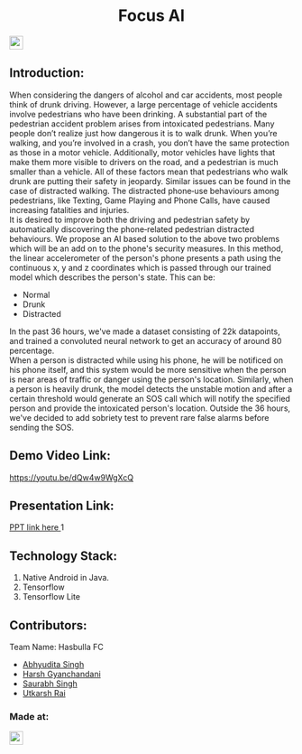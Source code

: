 <h1 align="center">Focus AI</h1>
<p align="center">
</p>

<a href="https://hack36.com"> <img src="https://cutt.ly/BuiltAtHack36" height=24px> </a>


## Introduction:
  When considering the dangers of alcohol and car accidents, most people think of drunk driving. However, a large percentage of vehicle accidents involve pedestrians who have been drinking.
A substantial part of the pedestrian accident problem arises from intoxicated pedestrians.
Many people don’t realize just how dangerous it is to walk drunk. 
When you’re walking, and you’re involved in a crash, you don’t have the same protection as those in a motor vehicle.
Additionally, motor vehicles have lights that make them more visible to drivers on the road, and a pedestrian is much smaller than a vehicle. 
All of these factors mean that pedestrians who walk drunk are putting their safety in jeopardy. 
Similar issues can be found in the case of distracted walking.
The distracted phone‐use behaviours among pedestrians, like Texting, Game Playing and Phone Calls, have caused increasing fatalities and injuries.  
It is desired to improve both the driving and pedestrian safety by automatically discovering the phone‐related pedestrian distracted behaviours. 
We propose an AI based solution to the above two problems which will be an add on to the phone's security measures. In this method, the linear accelerometer of the person's phone presents a path using the continuous x, y and z coordinates which is passed through our trained model which describes the person's state. This can be: 

- Normal
- Drunk
- Distracted


In the past 36 hours, we've made a dataset consisting of 22k datapoints, and trained a convoluted neural network to get an accuracy of around 80 percentage.  
When a person is distracted while using his phone, he will be notificed on his phone itself, and this system would be more sensitive when the person is near areas of traffic or danger using the person's location.
Similarly, when a person is heavily drunk, the model detects the unstable motion and after a certain threshold would generate an SOS call which will notify the specified person and provide the intoxicated person's location. Outside the 36 hours, we've decided to add  sobriety test to prevent rare false alarms before sending the SOS.
  
## Demo Video Link:
  <a href="https://youtu.be/dQw4w9WgXcQ">https://youtu.be/dQw4w9WgXcQ</a>
  
## Presentation Link:
  <a href="https://drive.google.com/file/d/1Og-rWnAioFsySGSuhTSswYFdiT1rg9vz/view"> PPT link here </a>1

## Technology Stack:
  1) Native Android in Java.
  2) Tensorflow
  3) Tensorflow Lite

## Contributors:

Team Name: Hasbulla FC

* [Abhyudita Singh](https://github.com/singhabhyudita)
* [Harsh Gyanchandani](https://github.com/harshh3010)
* [Saurabh Singh](https://github.com/mrdinosaurabh)
* [Utkarsh Rai](https://github.com/utr491)


### Made at:
<a href="https://hack36.com"> <img src="https://cutt.ly/BuiltAtHack36" height=24px> </a>
